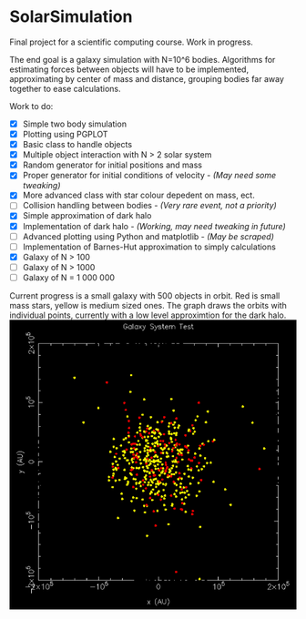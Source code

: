 # SolarSimulation

Final project for a scientific computing course. Work in progress.

The end goal is a galaxy simulation with N=10^6 bodies. Algorithms for estimating forces between objects will have to be implemented, approximating by center of mass and distance, grouping bodies far away together to ease calculations.

Work to do:
- [x] Simple two body simulation
- [x] Plotting using PGPLOT
- [x] Basic class to handle objects
- [x] Multiple object interaction with N > 2 solar system
- [x] Random generator for initial positions and mass
- [X] Proper generator for initial conditions of velocity - *(May need some tweaking)*
- [x] More advanced class with star colour depedent on mass, ect.
- [ ] Collision handling between bodies - *(Very rare event, not a priority)*
- [x] Simple approximation of dark halo
- [X] Implementation of dark halo - *(Working, may need tweaking in future)*
- [ ] Advanced plotting using Python and matplotlib - *(May be scraped)*
- [ ] Implementation of Barnes-Hut approximation to simply calculations
- [X] Galaxy of N > 100
- [ ] Galaxy of N > 1000
- [ ] Galaxy of N = 1 000 000

Current progress is a small galaxy with 500 objects in orbit. Red is small mass stars, yellow is medium sized ones. The graph draws the orbits with individual points, currently with a low level approximtion for the dark halo. 
![November 27th Progress](https://github.com/brlnoble/SolarSimulation/blob/master/November_27_2019.PNG?raw=true)
